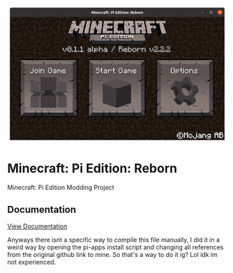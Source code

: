<p align="center">
    <img alt="Start Screen" src="images/start.png">
</p>

# Minecraft: Pi Edition: Reborn
Minecraft: Pi Edition Modding Project

## Documentation
[View Documentation](docs/README.md)

Anyways there isnt a specific way to compile this file manually, I did it in a weird way by opening the pi-apps install script and changing all references from the original github link to mine. So that's a way to do it ig? Lol idk im not experienced.
